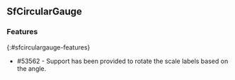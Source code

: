 ## SfCircularGauge

### Features
{:#sfcirculargauge-features}

* \#53562 - Support has been provided to rotate the scale labels based on the angle.

